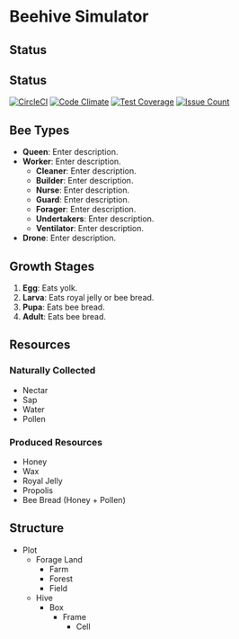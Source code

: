 # Beehive Simulator

## Status


## Status
[![CircleCI](https://circleci.com/gh/mackbrowne/beehive/tree/master.svg?style=shield&circle-token=30f0ed1a6045574cfcdbb88412a32d12efa7be06)](https://circleci.com/gh/mackbrowne/beehive/tree/master) [![Code Climate](https://codeclimate.com/repos/59c5f369326e3f029f0003ca/badges/2f9d7230de8d90692ee9/gpa.svg)](https://codeclimate.com/repos/59c5f369326e3f029f0003ca/feed) [![Test Coverage](https://codeclimate.com/repos/59c5f369326e3f029f0003ca/badges/2f9d7230de8d90692ee9/coverage.svg)](https://codeclimate.com/repos/59c5f369326e3f029f0003ca/coverage) [![Issue Count](https://codeclimate.com/repos/59c5f369326e3f029f0003ca/badges/2f9d7230de8d90692ee9/issue_count.svg)](https://codeclimate.com/repos/59c5f369326e3f029f0003ca/feed)

## Bee Types

- **Queen**: Enter description.
- **Worker**: Enter description.
  - **Cleaner**: Enter description.
  - **Builder**: Enter description.
  - **Nurse**: Enter description.
  - **Guard**: Enter description.
  - **Forager**: Enter description.
  - **Undertakers**: Enter description.
  - **Ventilator**: Enter description.
- **Drone**: Enter description.


## Growth Stages

1. **Egg**: Eats yolk.
2. **Larva**: Eats royal jelly or bee bread.
3. **Pupa**: Eats bee bread.
3. **Adult**: Eats bee bread.


## Resources

### Naturally Collected
- Nectar
- Sap
- Water
- Pollen

### Produced Resources
- Honey
- Wax
- Royal Jelly
- Propolis
- Bee Bread (Honey + Pollen)


## Structure

- Plot
  - Forage Land
    - Farm
    - Forest
    - Field
  - Hive
    - Box
      - Frame
        - Cell
